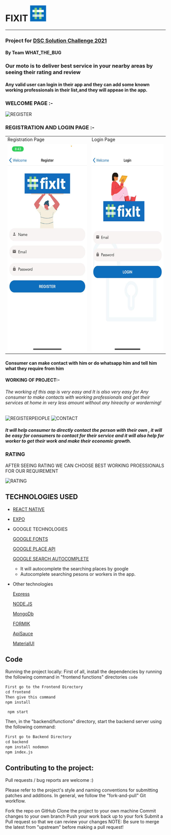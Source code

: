 # FIXIT  <img src="https://github.com/aryanmonger20/FixIt/blob/master/frontend/app/assets/logo.png" width="50" height="50">


---
### Project for [DSC Solution Challenge 2021](https://developers.google.com/community/dsc-solution-challenge "DSC Solution Challange 2021")
#### By Team WHAT_THE_BUG
### Our moto is to deliver best service in your nearby areas  by seeing their rating and review 
#### Any valid user can login in their app and they can add some known working professionals in their list,and they will appeae in the app.
### WELCOME PAGE :-
![REGISTER](https://user-images.githubusercontent.com/57488430/113031819-c6c2f500-91ac-11eb-9b13-a44b722db9f6.jpeg)

### REGISTRATION AND LOGIN PAGE :-

<table>
  <tr>
    <td>Registration Page</td>
     <td>Login Page</td>
  </tr>
  <tr>
    <td><img src="https://github.com/aryanmonger20/FixIt/blob/master/frontend/app/assets/REG.jpeg" width=500 height=650></td>
    <td><img src="https://github.com/aryanmonger20/FixIt/blob/master/frontend/app/assets/LOGIN.jpeg" width=500 height=650></td> 
  </tr>
 </table>
 
 
#### Consumer can make contact with him or do whatsapp him and tell him what they require from him
#### WORKING OF PROJECT:-
###### The working of this aap is very easy and It is also very easy for Any consumer to make contacts with working professionals and get their services at home in very less amount without any hireachy or worderning!
![REGISTERPEIOPLE](https://user-images.githubusercontent.com/57488430/113032790-df7fda80-91ad-11eb-8355-4fc905fb333a.jpeg)
![CONTACT](https://user-images.githubusercontent.com/57488430/113032827-edcdf680-91ad-11eb-89ab-65915b373e59.jpeg)

##### It will help consumer to directly contact the person with their own , it will be easy for consumers to contact for their service and it will also help for worker to get their work and make their economic growth.
### RATING 
AFTER SEEING RATING WE CAN CHOOSE BEST WORKING PROESSIONALS FOR OUR REQUIREMENT

![RATING](https://user-images.githubusercontent.com/57488430/113032989-1f46c200-91ae-11eb-9f7a-7dfc748c171f.jpeg)












## TECHNOLOGIES USED

  


+ [REACT NATIVE](https://reactnative.dev/)
+ [EXPO](https://expo.io/)


+ GOOGLE TECHNOLOGIES  

   

    [GOOGLE FONTS](https://fonts.google.com/)
    
    [GOOGLE PLACE API](https://developers.google.com/maps/documentation/geocoding/overview)

    [GOOGLE SEARCH AUTOCOMPLETE](https://rapidapi.com/apigeek/api/google-search3?utm_source=google&utm_medium=cpc&utm_campaign=Beta&utm_term=%2Bgoogle%20%2Bsearch%20%2Bapi_b&gclid=Cj0KCQjwmIuDBhDXARIsAFITC_6WNJqbgIZkMEpWfkGLo2cIHOKgelVVuyClnPziqzF21thp-aDk3BcaAkv4EALw_wcB)
    + It will autocomplete the searching places by google
    - Autocomplete searching pesons or workers in the app.

+ Other technologies

    [Express](https://expressjs.com/)

    [NODE.JS](https://nodejs.org/en/)
    
    [MongoDb](https://www.mongodb.com/cloud/atlas/lp/try2-in?utm_source=google&utm_campaign=gs_apac_india_search_core_brand_atlas_desktop&utm_term=mongodb&utm_medium=cpc_paid_search&utm_ad=e&utm_ad_campaign_id=12212624347&gclid=Cj0KCQjwmIuDBhDXARIsAFITC_7D2ffpVM7PS1YyU4LaIG1TnbgDdSnpKTBHFxV_gy4bc_SGDv3YoPAaAocyEALw_wcB)

     [FORMIK](https://formik.org/)

    [ApiSauce](https://www.npmjs.com/package/apisauce)

    [MaterialUI](https://material-ui.com/)


## Code

Running the project locally:
First of all, install the dependencies by running the following command in "frontend functions" directories
`code`

```
First go to the Frontend Directory
cd frontend
Then give this command
npm install
```
```
 npm start
```
Then, in the "backend/functions" directory, start the backend server using the following command:
```
First go to Backend Directory
cd backend
npm install nodemon
npm index.js
```

## Contributing to the project:
Pull requests / bug reports are welcome :)

Please refer to the project's style and naming conventions for submitting patches and additions. In general, we follow the "fork-and-pull" Git workflow.

Fork the repo on GitHub
Clone the project to your own machine
Commit changes to your own branch
Push your work back up to your fork
Submit a Pull request so that we can review your changes
NOTE: Be sure to merge the latest from "upstream" before making a pull request!


